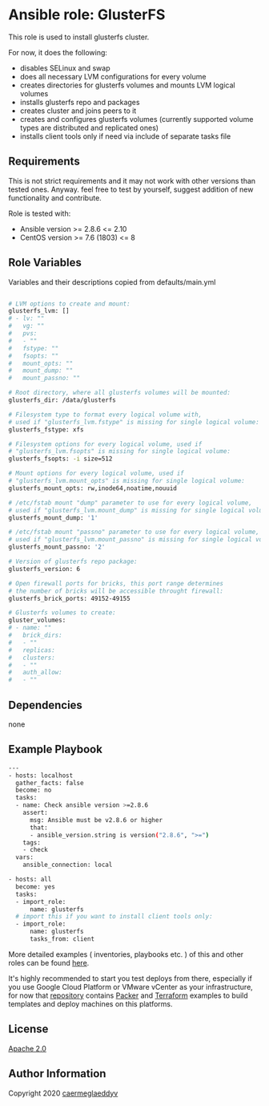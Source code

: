 Ansible role: GlusterFS
=========

This role is used to install glusterfs cluster.

For now, it does the following:
- disables SELinux and swap
- does all necessary LVM configurations for every volume
- creates directories for glusterfs volumes and mounts LVM logical volumes
- installs glusterfs repo and packages
- creates cluster and joins peers to it
- creates and configures glusterfs volumes (currently supported volume types are distributed and replicated ones)
- installs client tools only if need via include of separate tasks file


Requirements
------------

This is not strict requirements and it may not work with other versions than tested ones.
Anyway. feel free to test by yourself, suggest addition of new functionality and contribute.

Role is tested with:
- Ansible version >= 2.8.6 <= 2.10
- CentOS version >= 7.6 (1803) <= 8


Role Variables
--------------

Variables and their descriptions copied from defaults/main.yml

```bash

# LVM options to create and mount:
glusterfs_lvm: []
# - lv: ""
#   vg: ""
#   pvs:
#   - ""
#   fstype: ""
#   fsopts: ""
#   mount_opts: ""
#   mount_dump: ""
#   mount_passno: ""

# Root directory, where all glusterfs volumes will be mounted:
glusterfs_dir: /data/glusterfs

# Filesystem type to format every logical volume with,
# used if "glusterfs_lvm.fstype" is missing for single logical volume:
glusterfs_fstype: xfs

# Filesystem options for every logical volume, used if
# "glusterfs_lvm.fsopts" is missing for single logical volume:
glusterfs_fsopts: -i size=512

# Mount options for every logical volume, used if
# "glusterfs_lvm.mount_opts" is missing for single logical volume:
glusterfs_mount_opts: rw,inode64,noatime,nouuid

# /etc/fstab mount "dump" parameter to use for every logical volume,
# used if "glusterfs_lvm.mount_dump" is missing for single logical volume:
glusterfs_mount_dump: '1'

# /etc/fstab mount "passno" parameter to use for every logical volume,
# used if "glusterfs_lvm.mount_passno" is missing for single logical volume:
glusterfs_mount_passno: '2'

# Version of glusterfs repo package:
glusterfs_version: 6

# Open firewall ports for bricks, this port range determines
# the number of bricks will be accessible throught firewall:
glusterfs_brick_ports: 49152-49155

# Glusterfs volumes to create:
gluster_volumes:
# - name: ""
#   brick_dirs:
#   - ""
#   replicas:
#   clusters:
#   - ""
#   auth_allow:
#   - ""

```


Dependencies
------------

none


Example Playbook
----------------

```bash
---
- hosts: localhost
  gather_facts: false
  become: no
  tasks:
  - name: Check ansible version >=2.8.6
    assert:
      msg: Ansible must be v2.8.6 or higher
      that:
      - ansible_version.string is version("2.8.6", ">=")
    tags:
    - check
  vars:
    ansible_connection: local

- hosts: all
  become: yes
  tasks:
  - import_role:
      name: glusterfs
  # import this if you want to install client tools only:
  - import_role:
      name: glusterfs
      tasks_from: client

```

More detailed examples ( inventories, playbooks etc. ) of this and other roles can be found [here](https://github.com/caermeglaeddyv/examples/tree/dev/ansible).

It's highly recommended to start you test deploys from there, especially if you use Google Cloud Platform or VMware vCenter as your infrastructure, for now that [repository](https://github.com/caermeglaeddyv/examples) contains [Packer](https://github.com/caermeglaeddyv/examples/tree/dev/packer) and [Terraform](https://github.com/caermeglaeddyv/examples/tree/dev/terraform) examples to build templates and deploy machines on this platforms.


License
-------

[Apache 2.0](https://github.com/caermeglaeddyv/ansible-role-glusterfs/blob/dev/LICENSE)


Author Information
------------------

Copyright 2020 [caermeglaeddyv](https://github.com/caermeglaeddyv)
